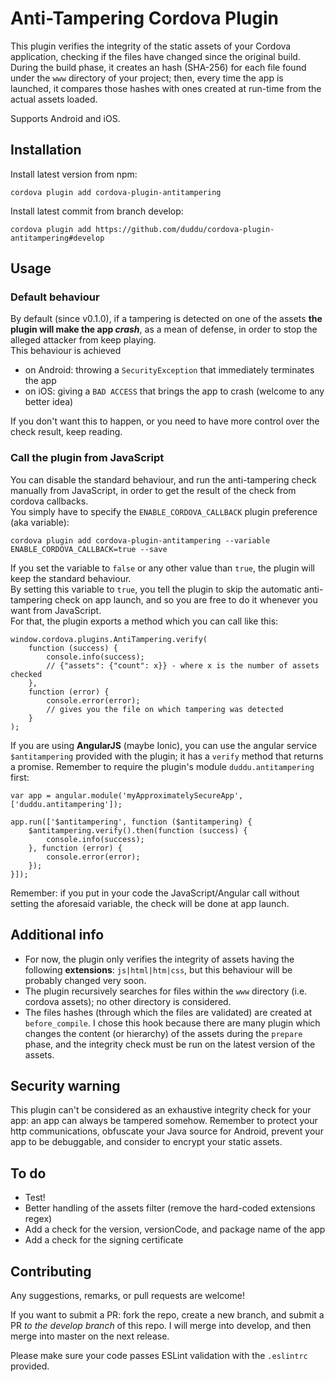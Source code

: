Anti-Tampering Cordova Plugin
=============================

This plugin verifies the integrity of the static assets of your Cordova application, checking if the files have changed since the original build.  
During the build phase, it creates an hash (SHA-256) for each file found under the `www` directory of your project; then, every time the app is launched, it compares those hashes with ones created at run-time from the actual assets loaded.  

Supports Android and iOS.

## Installation

Install latest version from npm:

    cordova plugin add cordova-plugin-antitampering

Install latest commit from branch develop:

    cordova plugin add https://github.com/duddu/cordova-plugin-antitampering#develop

## Usage

### Default behaviour

By default (since v0.1.0), if a tampering is detected on one of the assets **the plugin will make the app *crash***, as a mean of defense, in order to stop the alleged attacker from keep playing.  
This behaviour is achieved
- on Android: throwing a `SecurityException` that immediately terminates the app
- on iOS: giving a `BAD ACCESS` that brings the app to crash (welcome to any better idea)

If you don't want this to happen, or you need to have more control over the check result, keep reading.

### Call the plugin from JavaScript

You can disable the standard behaviour, and run the anti-tampering check manually from JavaScript, in order to get the result of the check from cordova callbacks.  
You simply have to specify the `ENABLE_CORDOVA_CALLBACK` plugin preference (aka variable):

    cordova plugin add cordova-plugin-antitampering --variable ENABLE_CORDOVA_CALLBACK=true --save

If you set the variable to `false` or any other value than `true`, the plugin will keep the standard behaviour.  
By setting this variable to `true`, you tell the plugin to skip the automatic anti-tampering check on app launch, and so you are free to do it whenever you want from JavaScript.  
For that, the plugin exports a method which you can call like this:

    window.cordova.plugins.AntiTampering.verify(
        function (success) {
            console.info(success);
            // {"assets": {"count": x}} - where x is the number of assets checked
        },
        function (error) {
            console.error(error);
            // gives you the file on which tampering was detected
        }
    );

If you are using **AngularJS** (maybe Ionic), you can use the angular service `$antitampering` provided with the plugin; it has a `verify` method that returns a promise. Remember to require the plugin's module `duddu.antitampering` first:

    var app = angular.module('myApproximatelySecureApp', ['duddu.antitampering']);

    app.run(['$antitampering', function ($antitampering) {
        $antitampering.verify().then(function (success) {
            console.info(success);
        }, function (error) {
            console.error(error);
        });
    }]);

Remember: if you put in your code the JavaScript/Angular call without setting the aforesaid variable, the check will be done at app launch.

## Additional info

- For now, the plugin only verifies the integrity of assets having the following **extensions**: `js|html|htm|css`, but this behaviour will be probably changed very soon.
- The plugin recursively searches for files within the `www` directory (i.e. cordova assets); no other directory is considered.
- The files hashes (through which the files are validated) are created at `before_compile`. I chose this hook because there are many plugin which changes the content (or hierarchy) of the assets during the `prepare` phase, and the integrity check must be run on the latest version of the assets.

## Security warning

This plugin can't be considered as an exhaustive integrity check for your app: an app can always be tampered somehow. Remember to protect your http communications, obfuscate your Java source for Android, prevent your app to be debuggable, and consider to encrypt your static assets.

## To do

- Test!
- Better handling of the assets filter (remove the hard-coded extensions regex)
- Add a check for the version, versionCode, and package name of the app
- Add a check for the signing certificate

## Contributing

Any suggestions, remarks, or pull requests are welcome!

If you want to submit a PR: fork the repo, create a new branch, and submit a PR *to the develop branch* of this repo. I will merge into develop, and then merge into master on the next release. 

Please make sure your code passes ESLint validation with the `.eslintrc` provided.